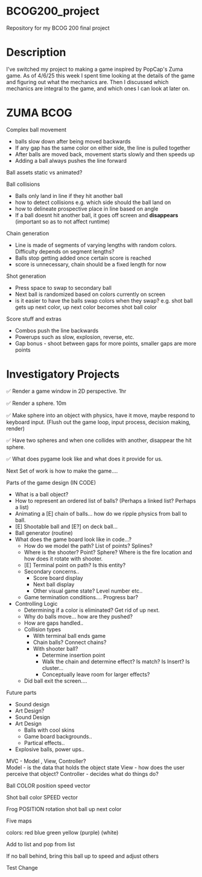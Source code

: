 # BCOG200_project
Repository for my BCOG 200 final project

# Description
I've switched my project to making a game inspired by PopCap's Zuma game. As of 4/6/25 this week I spent time looking at the details of the game and figuring out what the mechanics are. Then I discussed which mechanics are integral to the game, and which ones I can look at later on. 


# ZUMA BCOG
Complex ball movement
- balls slow down after being moved backwards
- If any gap has the same color on either side, the line is pulled together
- After balls are moved back, movement starts slowly and then speeds up
- Adding a ball always pushes the line forward


Ball assets static vs animated?

Ball collisions
- Balls only land in line if they hit another ball
- how to detect collisions e.g. which side should the ball land on
- how to delineate prospective place in line based on angle
- If a ball doesnt hit another ball, it goes off screen and **disappears** (important so as to not affect runtime)

Chain generation
- Line is made of segments of varying lengths with random colors. Difficulty depends on segment lengths?
- Balls stop getting added once certain score is reached
- score is unnecessary, chain should be a fixed length for now

Shot generation
- Press space to swap to secondary ball
- Next ball is randomized based on colors currently on screen
- is it easier to have the balls swap colors when they swap?
	e.g. shot ball gets up next color, up next color becomes shot ball color


Score stuff and extras
- Combos push the line backwards
- Powerups such as slow, explosion, reverse, etc.
- Gap bonus - shoot between gaps for more points, smaller gaps are more points



# Investigatory Projects

✅ Render a game window in 2D perspective. 1hr

✅ Render a sphere. 10m

✅ Make sphere into an object with physics, have it move, maybe respond to keyboard input.  (Flush out the game loop, input process, decision making, render)

✅ Have two spheres and when one collides with another, disappear the hit sphere.

✅ What does pygame look like and what does it provide for us.

Next Set of work is how to make the game….

Parts of the game design (IN CODE)

- What is a ball object?
- How to represent an ordered list of balls?  (Perhaps a linked list?  Perhaps a list)
- Animating a [E] chain of balls… how do we ripple physics from ball to ball.
- [E] Shootable ball and [E?] on deck ball…
- Ball generator (routine)
- What does the game board look like in code…?
    - How do we model the path?  List of points?  Splines?
    - Where is the shooter?  Point?  Sphere?  Where is the fire location and how does it rotate with shooter.
    - [E] Terminal point on path?  Is this entity?
    - Secondary concerns..
        - Score board display
        - Next ball display
        - Other visual game state? Level number etc..
    - Game termination conditions…. Progress bar?
- Controlling Logic
    - Determining if a color is eliminated? Get rid of up next.
    - Why do balls move… how are they pushed?
    - How are gaps handled..
    - Collision types
        - With terminal ball ends game
        - Chain balls?  Connect chains?
        - With shooter ball?
            - Determine insertion point
            - Walk the chain and determine effect?  Is match? Is Insert?  Is cluster…
            - Conceptually leave room for larger effects?
    - Did ball exit the screen….

Future parts
- Sound design
- Art Design?
- Sound Design
- Art Design
    - Balls with cool skins
    - Game board backgrounds..
    - Partical effects..
- Explosive balls, power ups..
 

MVC - Model , View, Controller?  
Model - is the data that holds the object state
View - how does the user perceive that object?
Controller - decides what do things do?

Ball
	COLOR
	position
	speed
	vector
	
Shot ball
	color
	SPEED
	vector
	
Frog
	POSITION
	rotation
	shot ball
	up next color



Five maps

colors: red blue green yellow (purple) (white)

Add to list and pop from list

If no ball behind, bring this ball up to speed and adjust others 

Test Change

